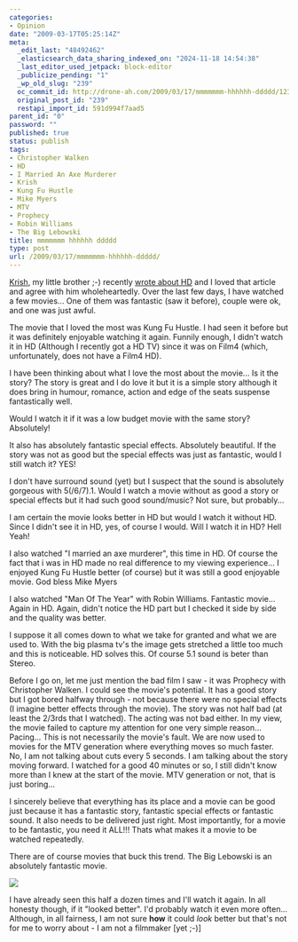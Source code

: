 ```yaml
---
categories:
- Opinion
date: "2009-03-17T05:25:14Z"
meta:
  _edit_last: "48492462"
  _elasticsearch_data_sharing_indexed_on: "2024-11-18 14:54:38"
  _last_editor_used_jetpack: block-editor
  _publicize_pending: "1"
  _wp_old_slug: "239"
  oc_commit_id: http://drone-ah.com/2009/03/17/mmmmmmm-hhhhhh-ddddd/1237267514
  original_post_id: "239"
  restapi_import_id: 591d994f7aad5
parent_id: "0"
password: ""
published: true
status: publish
tags:
- Christopher Walken
- HD
- I Married An Axe Murderer
- Krish
- Kung Fu Hustle
- Mike Myers
- MTV
- Prophecy
- Robin Williams
- The Big Lebowski
title: mmmmmmm hhhhhh ddddd
type: post
url: /2009/03/17/mmmmmmm-hhhhhh-ddddd/
---
```


[Krish](http://krish.blog.kraya.co.uk "Krish's Blog"), my little brother ;-)
recently
[wrote about HD](http://krish.blog.kraya.co.uk/2009/03/13/hd-oh-no/ "HD OH NO")
and I loved that article and agree with him wholeheartedly. Over the last few
days, I have watched a few movies... One of them was fantastic (saw it before),
couple were ok, and one was just awful.

The movie that I loved the most was Kung Fu Hustle. I had seen it before but it
was definitely enjoyable watching it again. Funnily enough, I didn't watch it in
HD (Although I recently got a HD TV) since it was on Film4 (which,
unfortunately, does not have a Film4 HD).

I have been thinking about what I love the most about the movie... Is it the
story? The story is great and I do love it but it is a simple story although it
does bring in humour, romance, action and edge of the seats suspense
fantastically well.

Would I watch it if it was a low budget movie with the same story? Absolutely!

It also has absolutely fantastic special effects. Absolutely beautiful. If the
story was not as good but the special effects was just as fantastic, would I
still watch it? YES!

I don't have surround sound (yet) but I suspect that the sound is absolutely
gorgeous with 5(/6/7).1. Would I watch a movie without as good a story or
special effects but it had such good sound/music? Not sure, but probably...

I am certain the movie looks better in HD but would I watch it without HD. Since
I didn't see it in HD, yes, of course I would. Will I watch it in HD? Hell Yeah!

I also watched "I married an axe murderer", this time in HD. Of course the fact
that i was in HD made no real difference to my viewing experience... I enjoyed
Kung Fu Hustle better (of course) but it was still a good enjoyable movie. God
bless Mike Myers

I also watched "Man Of The Year" with Robin Williams. Fantastic movie... Again
in HD. Again, didn't notice the HD part but I checked it side by side and the
quality was better.

I suppose it all comes down to what we take for granted and what we are used to.
With the big plasma tv's the image gets stretched a little too much and this is
noticeable. HD solves this. Of course 5.1 sound is beter than Stereo.

Before I go on, let me just mention the bad film I saw - it was Prophecy with
Christopher Walken. I could see the movie's potential. It has a good story but I
got bored halfway through - not because there were no special effects (I imagine
better effects through the movie). The story was not half bad (at least the
2/3rds that I watched). The acting was not bad either. In my view, the movie
failed to capture my attention for one very simple reason... Pacing... This is
not necessarily the movie's fault. We are now used to movies for the MTV
generation where everything moves so much faster. No, I am not talking about
cuts every 5 seconds. I am talking about the story moving forward. I watched for
a good 40 minutes or so, I still didn't know more than I knew at the start of
the movie. MTV generation or not, that is just boring...

I sincerely believe that everything has its place and a movie can be good just
because it has a fantastic story, fantastic special effects or fantastic sound.
It also needs to be delivered just right. Most importantly, for a movie to be
fantastic, you need it ALL!!! Thats what makes it a movie to be watched
repeatedly.

There are of course movies that buck this trend. The Big Lebowski is an
absolutely fantastic movie.

![](/assets/2009/03/2364378947_5686fe5269_m.jpg)

I have already seen this half a dozen times and I'll watch it again. In all
honesty though, if it "looked better". I'd probably watch it even more often...
Although, in all fairness, I am not sure **how** it could _look_ better but
that's not for me to worry about - I am not a filmmaker [yet ;-)]
